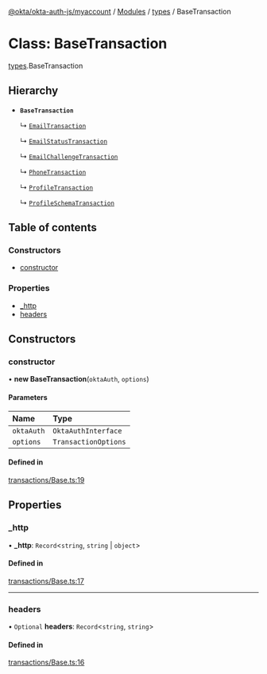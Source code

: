 [@okta/okta-auth-js/myaccount](../README.md) / [Modules](../modules.md) / [types](../modules/types.md) / BaseTransaction

# Class: BaseTransaction

[types](../modules/types.md).BaseTransaction

## Hierarchy

- **`BaseTransaction`**

  ↳ [`EmailTransaction`](types.EmailTransaction.md)

  ↳ [`EmailStatusTransaction`](types.EmailStatusTransaction.md)

  ↳ [`EmailChallengeTransaction`](types.EmailChallengeTransaction.md)

  ↳ [`PhoneTransaction`](types.PhoneTransaction.md)

  ↳ [`ProfileTransaction`](types.ProfileTransaction.md)

  ↳ [`ProfileSchemaTransaction`](types.ProfileSchemaTransaction.md)

## Table of contents

### Constructors

- [constructor](types.BaseTransaction.md#constructor)

### Properties

- [\_http](types.BaseTransaction.md#_http)
- [headers](types.BaseTransaction.md#headers)

## Constructors

### constructor

• **new BaseTransaction**(`oktaAuth`, `options`)

#### Parameters

| Name | Type |
| :------ | :------ |
| `oktaAuth` | `OktaAuthInterface` |
| `options` | `TransactionOptions` |

#### Defined in

[transactions/Base.ts:19](https://github.com/okta/okta-auth-js/blob/master/lib/myaccount/transactions/Base.ts#L19)

## Properties

### \_http

• **\_http**: `Record`<`string`, `string` \| `object`\>

#### Defined in

[transactions/Base.ts:17](https://github.com/okta/okta-auth-js/blob/master/lib/myaccount/transactions/Base.ts#L17)

___

### headers

• `Optional` **headers**: `Record`<`string`, `string`\>

#### Defined in

[transactions/Base.ts:16](https://github.com/okta/okta-auth-js/blob/master/lib/myaccount/transactions/Base.ts#L16)
